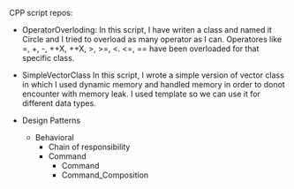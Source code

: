 CPP script repos:

- OperatorOverloding:
  In this script, I have writen a class and named it Circle and I tried to overload as many
  operator as I can. Operatores like =, +, -, ++X, ++X, >, >=, <. <=, == have been overloaded
  for that specific class.
  
 - SimpleVectorClass
   In this script, I wrote a simple version of vector class in which I used dynamic memory 
   and handled memory in order to donot encounter with memory leak. I used template so we can
   use it for different data types.

- Design Patterns
	- Behavioral
		- Chain of responsibility
		- Command
			+ Command
			+ Command_Composition